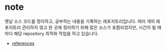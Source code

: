 # note

옛날 소스 코드를 정리하고, 공부하는 내용을 기록하는 레포지토리입니다.
여러 개의 레포지토리 관리하지 않고 한 곳에 정리하기 위해 많은 소스가 포함되었지만, 시간이 될 때마다 해당 repository 최적화 작업을 하고 있습니다.


- [references](./references.md)